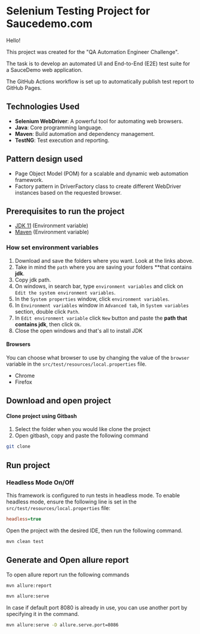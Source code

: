 # Selenium Testing Project for Saucedemo.com

Hello!

This project was created for the "QA Automation Engineer Challenge". 

The task is to develop an automated UI and End-to-End (E2E) test suite for a SauceDemo web application.

The GitHub Actions workflow is set up to automatically publish test report to GitHub Pages.

## Technologies Used

- **Selenium WebDriver**: A powerful tool for automating web browsers.
- **Java**: Core programming language.
- **Maven**: Build automation and dependency management.
- **TestNG**: Test execution and reporting.

## Pattern design used

- Page Object Model (POM) for a scalable and dynamic web automation framework.
- Factory pattern in DriverFactory class to create different WebDriver instances based on the requested browser.

## Prerequisites to run the project

- [JDK 11](https://www.oracle.com/co/java/technologies/javase/jdk11-archive-downloads.html) (Environment variable)
- [Maven](https://maven.apache.org/download.cgi) (Environment variable)


### How set environment variables

1. Download and save the folders where you want. Look at the links above.
2. Take in mind the `path` where you are saving your folders **that contains **jdk**.
3. Copy jdk path.
4. On windows, in search bar, type `environment variables` and click on `Edit the system environment variables`.
5. In the `System properties` window, click `environment variables`.
6. In `Environment variables` window in `Advanced tab`, in `System variables` section, double click `Path`.
7. In `Edit environment variable` click `New` button and paste the **path that contains jdk**, then click `Ok`.
8. Close the open windows and that's all to install JDK

#### Browsers
You can choose what browser to use by changing the value of the `browser` variable in the `src/test/resources/local.properties` file.

- Chrome
- Firefox

## Download and open project


#### Clone project using Gitbash

1. Select the folder when you would like clone the project
2. Open gitbash, copy and paste the following command

```bash
git clone 
```

## Run project

### Headless Mode On/Off

This framework is configured to run tests in headless mode. 
To enable headless mode, ensure the following line is set in the `src/test/resources/local.properties` file:


```ini
headless=true
```

Open the project with the desired IDE, then run the following command.

```bash
mvn clean test
```

## Generate and Open allure report

To open allure report run the following commands

```bash
mvn allure:report 
```
```bash
mvn allure:serve
```

In case if default port 8080 is already in use, you can use another port by specifying it in the command.

```bash
mvn allure:serve -D allure.serve.port=8086
```